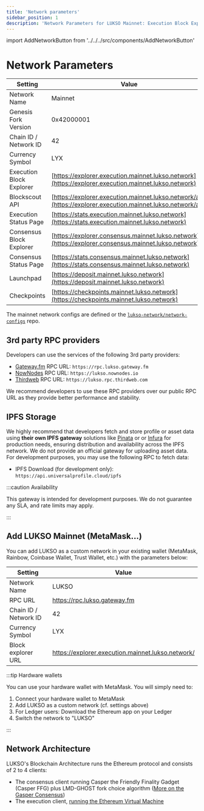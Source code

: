 ```yaml
---
title: 'Network parameters'
sidebar_position: 1
description: 'Network Parameters for LUKSO Mainnet: Execution Block Explorer, RPC providers, Chain ID.'
---
```


import AddNetworkButton from '../../../src/components/AddNetworkButton'

# Network Parameters

| Setting                  | Value                                                                                                        |
| ------------------------ | ------------------------------------------------------------------------------------------------------------ |
| Network Name             | Mainnet                                                                                                      |
| Genesis Fork Version     | 0x42000001                                                                                                   |
| Chain ID / Network ID    | 42                                                                                                           |
| Currency Symbol          | LYX                                                                                                          |
| Execution Block Explorer | [https://explorer.execution.mainnet.lukso.network](https://explorer.execution.mainnet.lukso.network)         |
| Blockscout API           | [https://explorer.execution.mainnet.lukso.network/api](https://explorer.execution.mainnet.lukso.network/api) |
| Execution Status Page    | [https://stats.execution.mainnet.lukso.network](https://stats.execution.mainnet.lukso.network)               |
| Consensus Block Explorer | [https://explorer.consensus.mainnet.lukso.network](https://explorer.consensus.mainnet.lukso.network)         |
| Consensus Status Page    | [https://stats.consensus.mainnet.lukso.network](https://stats.consensus.mainnet.lukso.network)               |
| Launchpad                | [https://deposit.mainnet.lukso.network](https://deposit.mainnet.lukso.network)                               |
| Checkpoints              | [https://checkpoints.mainnet.lukso.network](https://checkpoints.mainnet.lukso.network)                       |

The mainnet network configs are defined or the [`lukso-network/network-configs`](https://github.com/lukso-network/network-configs/tree/main/mainnet/shared) repo.

## 3rd party RPC providers

Developers can use the services of the following 3rd party providers:

- [Gateway.fm](https://gateway.fm/) RPC URL: `https://rpc.lukso.gateway.fm`
- [NowNodes](https://nownodes.io/) RPC URL: `https://lukso.nownodes.io`
- [Thirdweb](https://thirdweb.com/) RPC URL: `https://lukso.rpc.thirdweb.com`

We recommend developers to use these RPC providers over our public RPC URL as they provide better performance and stability.

## IPFS Storage

We highly recommend that developers fetch and store profile or asset data using **their own IPFS gateway** solutions like [Pinata](https://docs.pinata.cloud/docs/welcome-to-pinata) or or [Infura](https://docs.infura.io/networks/ipfs) for production needs, ensuring distribution and availability across the IPFS network. We do not provide an official gateway for uploading asset data. For development purposes, you may use the following RPC to fetch data:

- IPFS Download (for development only): `https://api.universalprofile.cloud/ipfs`

:::caution Availability

This gateway is intended for development purposes. We do not guarantee any SLA, and rate limits may apply.

:::

## Add LUKSO Mainnet (MetaMask...)

<AddNetworkButton networkName="mainnet"/>

You can add LUKSO as a custom network in your existing wallet (MetaMask, Rainbow, Coinbase Wallet, Trust Wallet, etc.) with the parameters below:

| Setting               | Value                                             |
| --------------------- | ------------------------------------------------- |
| Network Name          | LUKSO                                             |
| RPC URL               | https://rpc.lukso.gateway.fm                      |
| Chain ID / Network ID | 42                                                |
| Currency Symbol       | LYX                                               |
| Block explorer URL    | https://explorer.execution.mainnet.lukso.network/ |

:::tip Hardware wallets

You can use your hardware wallet with MetaMask. You will simply need to:

1. Connect your hardware wallet to MetaMask
2. Add LUKSO as a custom network (cf. settings above)
3. For Ledger users: Download the Ethereum app on your Ledger
4. Switch the network to "LUKSO"

:::

## Network Architecture

LUKSO's Blockchain Architecture runs the Ethereum protocol and consists of 2 to 4 clients:

- The consensus client running Casper the Friendly Finality Gadget (Casper FFG) plus LMD-GHOST fork choice algorithm ([More on the Gasper Consensus](https://ethereum.org/en/developers/docs/consensus-mechanisms/pos/gasper/))
- The execution client, [running the Ethereum Virtual Machine](https://ethereum.org/en/developers/docs/ethereum-stack/)

